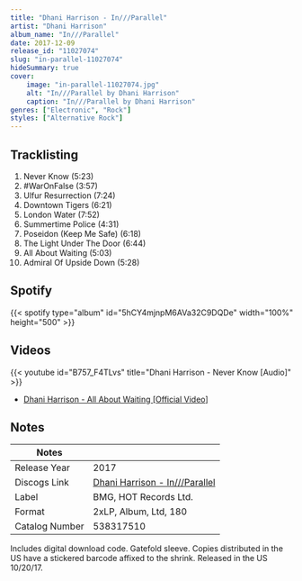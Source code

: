 ```yaml
---
title: "Dhani Harrison - In///Parallel"
artist: "Dhani Harrison"
album_name: "In///Parallel"
date: 2017-12-09
release_id: "11027074"
slug: "in-parallel-11027074"
hideSummary: true
cover:
    image: "in-parallel-11027074.jpg"
    alt: "In///Parallel by Dhani Harrison"
    caption: "In///Parallel by Dhani Harrison"
genres: ["Electronic", "Rock"]
styles: ["Alternative Rock"]
---
```

## Tracklisting
1. Never Know (5:23)
2. #WarOnFalse (3:57)
3. Ulfur Resurrection (7:24)
4. Downtown Tigers (6:21)
5. London Water (7:52)
6. Summertime Police (4:31)
7. Poseidon (Keep Me Safe) (6:18)
8. The Light Under The Door (6:44)
9. All About Waiting (5:03)
10. Admiral Of Upside Down (5:28)
## Spotify
{{< spotify type="album" id="5hCY4mjnpM6AVa32C9DQDe" width="100%" height="500" >}}

## Videos
{{< youtube id="B757_F4TLvs" title="Dhani Harrison - Never Know [Audio]" >}}
- [Dhani Harrison - All About Waiting [Official Video]](https://www.youtube.com/watch?v=reRlyvQvTng)

## Notes
| Notes          |             |
| ---------------| ----------- |
| Release Year   | 2017 |
| Discogs Link   | [Dhani Harrison - In///Parallel](https://www.discogs.com/release/11027074-Dhani-Harrison-InParallel) |
| Label          | BMG, HOT Records Ltd. |
| Format         | 2xLP, Album, Ltd, 180 |
| Catalog Number | 538317510 |

Includes digital download code. Gatefold sleeve.  Copies distributed in the US have a stickered barcode affixed to the shrink. Released in the US 10/20/17.
